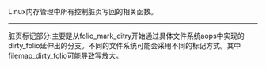 Linux内存管理中所有控制脏页写回的相关函数。

---
脏页标记部分:主要是从folio_mark_ditry开始通过具体文件系统aops中实现的dirty_folio延伸出的分支。不同的文件系统可能会采用不同的标记方式。其中filemap_dirty_folio可能导致写放大。
```mermaid

```